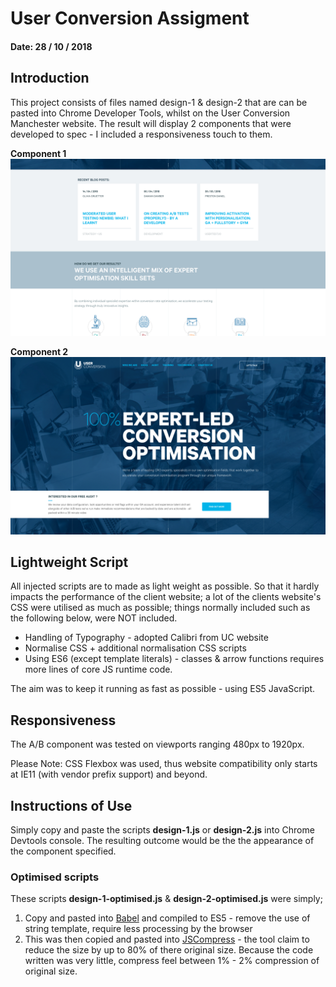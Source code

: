 # User Conversion Assigment

#### Date: 28 / 10 / 2018

## Introduction
This project consists of files named design-1 & design-2 that are can be pasted into Chrome Developer Tools, whilst on the User Conversion Manchester website. The result will display 2 components that were developed to spec - I included a responsiveness touch to them.

**Component 1**
![component-1](design-1.png)

**Component 2**
![component-2](design-2.png)

## Lightweight Script
All injected scripts are to made as light weight as possible. So that it hardly impacts the performance of the client website;
a lot of the clients website's CSS were utilised as much as possible; things normally included such as the following below, were NOT included.

- Handling of Typography - adopted Calibri from UC website
- Normalise CSS + additional normalisation CSS scripts
- Using ES6 (except template literals) - classes & arrow functions requires more lines of core JS runtime code.

The aim was to keep it running as fast as possible - using ES5 JavaScript.


## Responsiveness
The A/B component was tested on viewports ranging 480px to 1920px.

Please Note: CSS Flexbox was used, thus website compatibility only starts at IE11 (with vendor prefix support) and beyond.


## Instructions of Use
Simply copy and paste the scripts **design-1.js** or **design-2.js** into Chrome Devtools console. The resulting outcome would be the the appearance of the component specified.

### Optimised scripts
These scripts **design-1-optimised.js** & **design-2-optimised.js** were simply;
1. Copy and pasted into [Babel](https://babeljs.io/repl) and compiled to ES5 - remove the use of string template, require less processing by the browser
2. This was then copied and pasted into [JSCompress](https://jscompress.com/) - the tool claim to reduce the size by up to 80% of there original size. Because the code written was very little, compress feel between 1% - 2% compression of original size.
